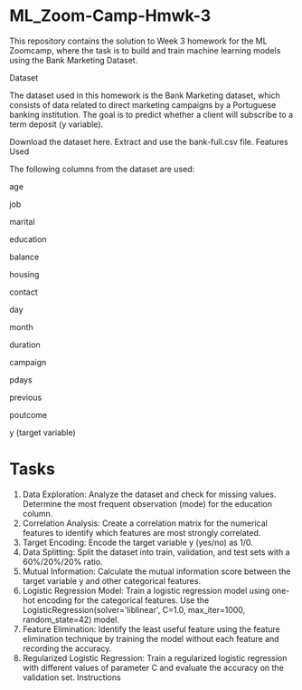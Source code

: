 # ML_Zoom-Camp-Hmwk-3
This repository contains the solution to Week 3 homework for the ML Zoomcamp, where the task is to build and train machine learning models using the Bank Marketing Dataset.

Dataset

The dataset used in this homework is the Bank Marketing dataset, which consists of data related to direct marketing campaigns by a Portuguese banking institution. The goal is to predict whether a client will subscribe to a term deposit (y variable).

Download the dataset here.
Extract and use the bank-full.csv file.
Features Used

The following columns from the dataset are used:

age

job

marital

education

balance

housing

contact

day

month

duration

campaign

pdays

previous

poutcome

y (target variable)


# Tasks

1. Data Exploration:
Analyze the dataset and check for missing values.
Determine the most frequent observation (mode) for the education column.
2. Correlation Analysis:
Create a correlation matrix for the numerical features to identify which features are most strongly correlated.
3. Target Encoding:
Encode the target variable y (yes/no) as 1/0.
4. Data Splitting:
Split the dataset into train, validation, and test sets with a 60%/20%/20% ratio.
5. Mutual Information:
Calculate the mutual information score between the target variable y and other categorical features.
6. Logistic Regression Model:
Train a logistic regression model using one-hot encoding for the categorical features.
Use the LogisticRegression(solver='liblinear', C=1.0, max_iter=1000, random_state=42) model.
7. Feature Elimination:
Identify the least useful feature using the feature elimination technique by training the model without each feature and recording the accuracy.
8. Regularized Logistic Regression:
Train a regularized logistic regression with different values of parameter C and evaluate the accuracy on the validation set.
Instructions

